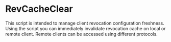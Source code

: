 # RevCacheClear

This script is intended to manage client revocation configuration freshness. Using the script you can immediately invalidate revocation cache on local or remote client. Remote clients can be accessed using different protocols.
